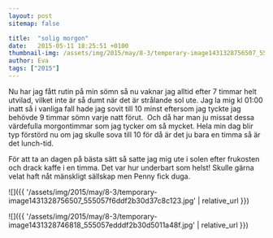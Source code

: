```yaml
---
layout: post
sitemap: false

title:  "solig morgon"
date:   2015-05-11 18:25:51 +0100
thumbnail-img: /assets/img/2015/may/8-3/temporary-image1431328756507_555057f6ddf2b30d37c8c123.jpg
author: Eva
tags: ["2015"]
---
```


Nu har jag fått rutin på min sömn så nu vaknar jag alltid efter 7 timmar helt utvilad, vilket inte är så dumt när det är strålande sol ute. Jag la mig kl 01:00 inatt så i vanliga fall hade jag sovit till 10 minst eftersom jag tyckte jag behövde 9 timmar sömn varje natt förut.  Och då har man ju missat dessa värdefulla morgontimmar som jag tycker om så mycket. Hela min dag blir typ förstörd nu om jag skulle sova till 10 för då är det ju bara en timma så är det lunch-tid. 

För att ta an dagen på bästa sätt så satte jag mig ute i solen efter frukosten och drack kaffe i en timma. Det var hur underbart som helst! Skulle gärna velat haft nåt mänskligt sällskap men Penny fick duga.

![]({{ '/assets/img/2015/may/8-3/temporary-image1431328756507_555057f6ddf2b30d37c8c123.jpg'  | relative_url }})

![]({{ '/assets/img/2015/may/8-3/temporary-image1431328746818_555057edddf2b30d5011a48f.jpg'  | relative_url }})

